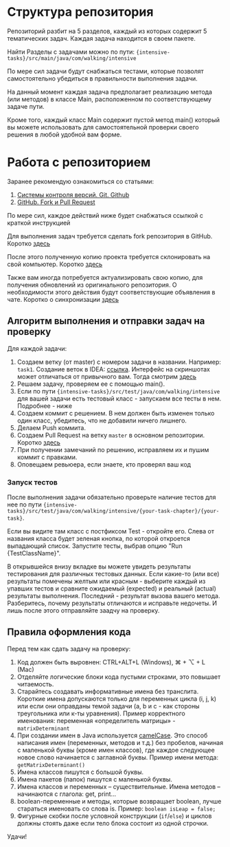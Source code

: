 # Структура репозитория

Репозиторий разбит на 5 разделов, каждый из которых содержит 5 тематических задач. Каждая задача находится в своем
пакете.

Найти Разделы с задачами можно по пути:
`{intensive-tasks}/src/main/java/com/walking/intensive`

По мере сил задачи будут снабжаться тестами, которые позволят самостоятельно убедиться в правильности выполнения задачи.

На данный момент каждая задача предполагает реализацию метода (или методов) в классе Main, расположенном по
соответствующему задаче пути.

Кроме того, каждый класс Main содержит пустой метод main() который вы можете использовать для самостоятельной проверки
своего решения в любой удобной вам форме.

# Работа с репозиторием

Заранее рекомендую ознакомиться со статьями:

1. [Системы контроля версий. Git. Github](https://telegra.ph/Sistemy-kontrolya-versij-Git-Github-11-18)
2. [GitHub. Fork и Pull Request](https://telegra.ph/GitHub-Fork-i-Pull-Request-11-25)

По мере сил, каждое действий ниже будет снабжаться ссылкой с краткой инструкцией

Для выполнения задач требуется сделать fork репозитория в GitHub.
Коротко [здесь](https://git-scm.com/book/ru/v2/GitHub-%D0%92%D0%BD%D0%B5%D1%81%D0%B5%D0%BD%D0%B8%D0%B5-%D1%81%D0%BE%D0%B1%D1%81%D1%82%D0%B2%D0%B5%D0%BD%D0%BD%D0%BE%D0%B3%D0%BE-%D0%B2%D0%BA%D0%BB%D0%B0%D0%B4%D0%B0-%D0%B2-%D0%BF%D1%80%D0%BE%D0%B5%D0%BA%D1%82%D1%8B#:~:text=%D0%A1%D0%BE%D0%B7%D0%B4%D0%B0%D0%BD%D0%B8%D0%B5%20%D0%BE%D1%82%D0%B2%D0%B5%D1%82%D0%B2%D0%BB%D0%B5%D0%BD%D0%B8%D0%B9%20(fork))

После этого полученную копию проекта требуется склонировать на свой компьютер.
Коротко [здесь](https://docs.github.com/ru/repositories/creating-and-managing-repositories/cloning-a-repository#cloning-a-repository)

Также вам иногда потребуется актуализировать свою копию, для получения обновлений из оригинального репозитория. О
необходимости этого действия будут соответствующие объявления в чате. Коротко о
синхронизации [здесь](https://docs.github.com/ru/pull-requests/collaborating-with-pull-requests/working-with-forks/syncing-a-fork#syncing-a-fork-branch-from-the-web-ui)

## Алгоритм выполнения и отправки задач на проверку

Для каждой задачи:

1. Создаем ветку (от master) с номером задачи в названии. Например: `task1`. Создание веток в
   IDEA: [ссылка](https://www.jetbrains.com/help/idea/manage-branches.html).
   Интерфейс на скриншотах может отличаться от привычного вам. Тогда
   смотрим [здесь](https://www.jetbrains.com/help/idea/2022.3/manage-branches.html)
2. Решаем задачу, проверяем ее с помощью main().
3. Если по пути `{intensive-tasks}/src/test/java/com/walking/intensive` для вашей задачи есть тестовый класс -
   запускаем все тесты в нем. Подробнее - ниже
4. Создаем коммит с решением. В нем должен быть изменен только один класс, убедитесь, что не добавили ничего лишнего.
5. Делаем Push коммита.
6. Создаем Pull Request на ветку `master` в основном репозитории.
   Коротко [здесь](https://docs.github.com/ru/pull-requests/collaborating-with-pull-requests/proposing-changes-to-your-work-with-pull-requests/creating-a-pull-request-from-a-fork)
7. При получении замечаний по решению, исправляем их и пушим коммит с правками.
8. Оповещаем ревьюера, если знаете, кто проверял ваш код

### Запуск тестов

После выполнения задачи обязательно проверьте наличие тестов для нее по пути
`{intensive-tasks}/src/test/java/com/walking/intensive/{your-task-chapter}/{your-task}`.

Если вы видите там класс с постфиксом Test - откройте его. Слева от названия класса будет зеленая кнопка, по которой
откроется выпадающий список. Запустите тесты, выбрав опцию "Run {TestClassName}".

В открывшейся внизу вкладке вы можете увидеть результаты тестирования для различных тестовых данных. Если какие-то
(или все) результаты помечены желтым или красным - выберите каждый из упавших тестов и сравните ожидаемый (expected)
и реальный (actual) результаты выполнения. Последний - результат вызова вашего метода. Разберитесь, почему
результаты отличаются и исправьте недочеты. И лишь после этого отправляйте заадчу на проверку.

## Правила оформления кода

Перед тем как сдать задачу на проверку:

1. Код должен быть выровнен: CTRL+ALT+L (Windows), ⌘ + ⌥ + L (Mac)
2. Отделяйте логические блоки кода пустыми строками, это повышает читаемость.
4. Старайтесь создавать информативные имена без транслита. Короткие имена допускаются только для переменных цикла (i, j,
   k) или если они оправданы темой задачи (a, b и c - как стороны треугольника или к-ты уравнения). Пример корректного
   именования: переменная «определитель матрицы» - `matrixDeterminant`
5. При создании имен в Java используется [camelCase](https://ru.wikipedia.org/wiki/CamelCase). Это способ написания
   имен (переменных, методов и т.д.) без пробелов, начиная с маленькой буквы (кроме имен классов), где каждое следующее
   новое слово начинается с заглавной буквы. Пример имени метода: `getMatrixDeterminant()`
6. Имена классов пишутся с большой буквы.
7. Имена пакетов (папок) пишутся с маленькой буквы.
8. Имена классов и переменных – существительные. Имена методов – начинаются с глагола: get, print…
9. boolean-переменные и методы, которые возвращает boolean, лучше стараться именовать со слова is.
   Пример: `boolean isLeap = false;`
10. Фигурные скобки после условной конструкции (`if`/`else`) и циклов должны стоять даже если тело блока состоит из
    одной строчки.

Удачи!
